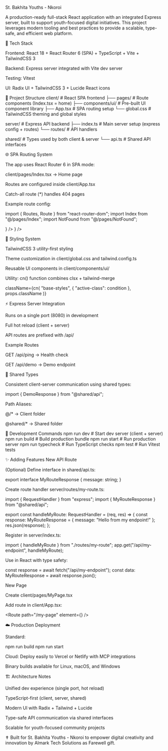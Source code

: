 St. Bakhita Youths - Nkoroi

A production-ready full-stack React application with an integrated Express server, built to support youth-focused digital initiatives. This project leverages modern tooling and best practices to provide a scalable, type-safe, and efficient web platform.

🚀 Tech Stack

Frontend: React 18 + React Router 6 (SPA) + TypeScript + Vite + TailwindCSS 3

Backend: Express server integrated with Vite dev server

Testing: Vitest

UI: Radix UI + TailwindCSS 3 + Lucide React icons

📂 Project Structure
client/                   # React SPA frontend
├── pages/                # Route components (Index.tsx = home)
├── components/ui/        # Pre-built UI component library
├── App.tsx               # SPA routing setup
└── global.css            # TailwindCSS theming and global styles

server/                   # Express API backend
├── index.ts              # Main server setup (express config + routes)
└── routes/               # API handlers

shared/                   # Types used by both client & server
└── api.ts                # Shared API interfaces

🌐 SPA Routing System

The app uses React Router 6 in SPA mode:

client/pages/Index.tsx → Home page

Routes are configured inside client/App.tsx

Catch-all route (*) handles 404 pages

Example route config:

import { Routes, Route } from "react-router-dom";
import Index from "@/pages/Index";
import NotFound from "@/pages/NotFound";

<Routes>
  <Route path="/" element={<Index />} />
  <Route path="*" element={<NotFound />} />
</Routes>

🎨 Styling System

TailwindCSS 3 utility-first styling

Theme customization in client/global.css and tailwind.config.ts

Reusable UI components in client/components/ui/

Utility: cn() function combines clsx + tailwind-merge

className={cn(
  "base-styles",
  { "active-class": condition },
  props.className
)}

⚡ Express Server Integration

Runs on a single port (8080) in development

Full hot reload (client + server)

API routes are prefixed with /api/

Example Routes

GET /api/ping → Health check

GET /api/demo → Demo endpoint

🔄 Shared Types

Consistent client-server communication using shared types:

import { DemoResponse } from "@shared/api";


Path Aliases:

@/* → Client folder

@shared/* → Shared folder

📜 Development Commands
npm run dev        # Start dev server (client + server)
npm run build      # Build production bundle
npm run start      # Run production server
npm run typecheck  # Run TypeScript checks
npm test           # Run Vitest tests

✨ Adding Features
New API Route

(Optional) Define interface in shared/api.ts:

export interface MyRouteResponse {
  message: string;
}


Create route handler server/routes/my-route.ts:

import { RequestHandler } from "express";
import { MyRouteResponse } from "@shared/api";

export const handleMyRoute: RequestHandler = (req, res) => {
  const response: MyRouteResponse = { message: "Hello from my endpoint!" };
  res.json(response);
};


Register in server/index.ts:

import { handleMyRoute } from "./routes/my-route";
app.get("/api/my-endpoint", handleMyRoute);


Use in React with type safety:

const response = await fetch("/api/my-endpoint");
const data: MyRouteResponse = await response.json();

New Page

Create client/pages/MyPage.tsx

Add route in client/App.tsx:

<Route path="/my-page" element={<MyPage />} />

☁️ Production Deployment

Standard:

npm run build
npm run start


Cloud: Deploy easily to Vercel or Netlify with MCP integrations

Binary builds available for Linux, macOS, and Windows

🏗️ Architecture Notes

Unified dev experience (single port, hot reload)

TypeScript-first (client, server, shared)

Modern UI with Radix + Tailwind + Lucide

Type-safe API communication via shared interfaces

Scalable for youth-focused community projects

✝️ Built for St. Bakhita Youths - Nkoroi to empower digital creativity and innovation by Almark Tech Solutions as Farewell gift.
